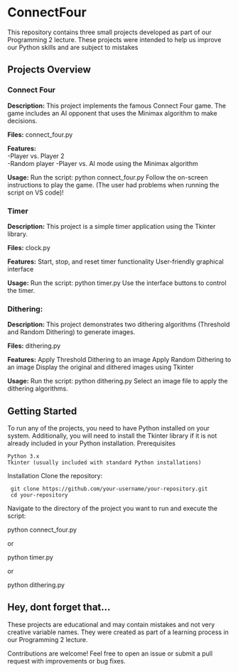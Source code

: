 # ConnectFour
This repository contains three small projects developed as part of our Programming 2 lecture. These projects were intended to help us improve our Python skills and are subject to mistakes

## Projects Overview

 ### Connect Four 

**Description:** This project implements the famous Connect Four game. The game includes an AI opponent that uses the Minimax algorithm to make decisions.                                                                                           

**Files:** connect_four.py                                                                                                                                                                                                                              

**Features:**                                                                                                                                                                                                                                                        
           -Player vs. Player 2  
           -Random player
            -Player vs. AI mode using the Minimax algorithm       

            
 **Usage:**
            Run the script: python connect_four.py
            Follow the on-screen instructions to play the game.
            (The user had problems when running the script on VS code)! 

 ### Timer
  **Description:** This project is a simple timer application using the Tkinter library.                                         
  
  **Files:** clock.py



  
   **Features:**
            Start, stop, and reset timer functionality
            User-friendly graphical interface

            
   **Usage:**
            Run the script: python timer.py
            Use the interface buttons to control the timer.

 ### Dithering:
 
 **Description:** This project demonstrates two dithering algorithms (Threshold and Random Dithering) to generate images.   


 
 **Files:** dithering.py



 
 **Features:**
            Apply Threshold Dithering to an image
            Apply Random Dithering to an image
            Display the original and dithered images using Tkinter


            
 **Usage:**
            Run the script: python dithering.py
            Select an image file to apply the dithering algorithms.




## Getting Started

To run any of the projects, you need to have Python installed on your system. Additionally, you will need to install the Tkinter library if it is not already included in your Python installation.
Prerequisites

    Python 3.x
    Tkinter (usually included with standard Python installations)

Installation
Clone the repository:
    
     git clone https://github.com/your-username/your-repository.git
     cd your-repository


Navigate to the directory of the project you want to run and execute the script:


python connect_four.py

or


python timer.py

or



  python dithering.py

## Hey, dont forget that...

These projects are educational and may contain mistakes and not very creative variable names. They were created as part of a learning process in our Programming 2 lecture.

Contributions are welcome! Feel free to open an issue or submit a pull request with improvements or bug fixes.
